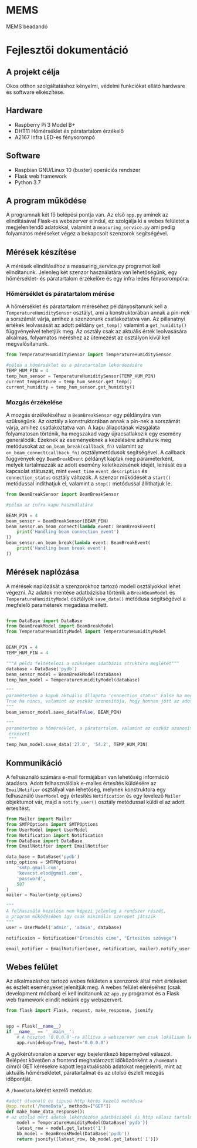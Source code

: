 # MEMS
MEMS beadandó 


# Fejlesztői dokumentáció

## A projekt célja
Okos otthon szolgáltatáshoz kényelmi, védelmi funkciókat ellátó hardware és software elkészítése. 

## Hardware
- Raspberry Pi 3 Model B+
- DHT11 Hőmérséklet és páratartalom érzékelő
- A2167 Infra LED-es fénysorompó

## Software
- Raspbian GNU/Linux 10 (buster) operációs rendszer
- Flask web framework
- Python 3.7

## A program működése
A programnak két fő belépési pontja van. Az első `app.py` aminek az elindításával Flask-es webszerver elindul, ez szolgálja ki a webes felületet a megjelenítendő adatokkal, valamint a `measuring_service.py` ami pedig folyamatos méréseket végez a bekapcsolt szenzorok segítségével.

## Mérések készítése
A mérések elindításához a measuring_service.py programot kell elindítanunk. Jelenleg két szenzor használatára van lehetőségünk, egy hőmérséklet- és páratartalom érzékelőre és egy infra ledes fénysorompóra.

### Hőmérséklet és páratartalom mérése
A hőmérséklet és páratartalom méréséhez példányosítanunk kell a `TemperatureHumiditySensor` osztályt, ami a konstruktorában annak a pin-nek a sorszámát várja, amihez a szenzorunk csatlakoztatva van. Az pillanatnyi értékek leolvasását az adott példány `get_temp()` valamint a `get_humidity()` függvényeivel tehetjük meg. Az osztály csak az aktuális érték leolvasására alkalmas, folyamatos méréshez az ütemezést az osztályon kívül kell megvalósítanunk. 
```python
from TemperatureHumiditySensor import TemperatureHumiditySensor

#példa a hőmérséklet és a páratartalom lekérdezésére
TEMP_HUM_PIN = 4
temp_hum_sensor = TemperatureHumiditySensor(TEMP_HUM_PIN)
current_temperature = temp_hum_sensor.get_temp()
current_humidity = temp_hum_sensor.get_humidity()
```

### Mozgás érzékelése
A mozgás érzékeléséhez a `BeamBreakSensor` egy példányára van szükségünk. Az osztály a konstruktorában annak a pin-nek a sorszámát várja, amihez csatlakoztatva van. A kapu állapotának vizsgálata folyamatosan történik, ha megszakad vagy újracsatlakozik egy esemény generálódik. Ezeknek az eseményeknek a kezelésére adhatunk meg metódusokat az `on_beam_break(callback_fn)` valamint az `on_beam_connect(callback_fn)` osztálymetódusok segítségével. A callback függvények egy `BeamBreakEvent` példányt kaptak meg paraméterként, melyek tartalmazzák az adott esemény keletkezésének idejét, leírását és a kapcsolat státuszát, mint `event_time` `event_description` és `connection_status` osztály változók.  A szenzor működését a `start()` metódussal indíthatjuk el, valamint a `stop()` metódussal állíthatjuk le.
```python
from BeamBreakSensor import BeamBreakSensor

#példa az infra kapu használatára

BEAM_PIN = 4
beam_sensor = BeamBreakSensor(BEAM_PIN)
beam_sensor.on_beam_connect(lambda event: BeamBreakEvent(  
    print('Handling beam connection event')  
))  
beam_sensor.on_beam_break(lambda event: BeamBreakEvent(  
    print('Handling beam break event')  
))
```

## Mérések naplózása
A mérések naplózását a szenzorokhoz tartozó modell osztályokkal lehet végezni. Az adatok mentése adatbázisba történik a `BreakBeamModel` és `TemperatureHumidityModel` osztályok `save_data()` metódusa segítségével a megfelelő paraméterek megadása mellett. 

```python

from DataBase import DataBase
from BeamBreakModel import BeamBreakModel
from TemperatureHumidityModel import TemperatureHumidityModel


BEAM_PIN = 4
TEMP_HUM_PIN = 4

"""A példa feltételezi a szükséges adatbázis struktúra meglétét"""
database = DataBase('pydb')
beam_sensor_model = BeamBreakModel(database)
temp_hum_model = TemperatureHumidityModel(database)

"""
paraméterben a kapuk aktuális állapota 'connection_status' False ha meg van szakítva, 
True ha nincs, valamint az eszköz azonosítója, hogy honnan jött az adott esemény
"""
beam_sensor_model.save_data(False, BEAM_PIN)

"""
paraméterben a hőmérséklet, a páratartalom, valamint az eszköz azonosítója, ahonnan a mérés
 érkezett
 """
temp_hum_model.save_data('27.0', '54.2', TEMP_HUM_PIN)
```

## Kommunikáció 
A felhasználó számára e-mail formájában van lehetőség információ átadásra. Adott felhasználólak e-mailes értesítés küldésére az `EmailNotifier` osztállyal van lehetőség, melynek konstruktora egy felhasználó `UserModel` egy értesítés `Notification` és egy levelező `Mailer` objektumot vár, majd a `notify_user()` osztály metódussal küldi el az adott értesítést. 

```python
from Mailer import Mailer
from SMTPOptions import SMTPOptions
from UserModel import UserModel
from Notification import Notification
from DataBase import DataBase
from EmailNotifier import EmailNotifier

data_base = DataBase('pydb')
smtp_options = SMTPOptions(  
    'smtp.gmail.com',
    'kovacst.elod@gmail.com',
    'password',
    587  
)
mailer = Mailer(smtp_options)

"""
A felhasználó kezelése nem képezi jelenleg a rendszer részét, 
a program működésében így csak minimális szerepet játszik
"""
user = UserModel('admin', 'admin', database)

notificaion = Notification("Értesítés címe", "Értesítés szövege")

email_notifier = EmailNotifier(user, notification, mailer).notify_user()
```

## Webes felület
Az alkalmazáshoz tartozó webes felületen a szenzorok által mért értékeket és észlelt eseményeket jelenítjük meg. A webes felület eléréséhez (csak development módban) el kell indítanunk az `app.py` programot és a Flask web framework elindít nekünk egy webszervert.
```python
from flask import Flask, request, make_response, jsonify


app = Flask(__name__)
if __name__ == '__main__':  
    # A hosztot '0.0.0.0'-ra állítva a webszerver nem csak lokálisan lesz elérhető 
    app.run(debug=True, host='0.0.0.0')
```
A gyökérútvonalon a szerver egy bejelentkező képernyővel válaszol. Belépést követően a frontend  meghatározott időközönként a `/homeData` címről GET kérésekre kapott legaktuálisabb adatokat megjeleníti, mint az aktuális hőmérsékletet, páratartalmat és az utolsó észlelt mozgás időpontját.

A `/homeData` kérést kezelő metódus:

```python
#adott útvonalú és típusú http kérés kezelő metódusa
@app.route('/homeData', methods=["GET"])  
def make_home_data_response():  
# az utolsó mért adatok lekérdezése adatbázisból és http válasz tartalmának visszaadádása 
    model = TemperatureHumidityModel(DataBase('pydb'))  
    latest_row = model.get_latest('1')  
    bb_model = BeamBreakModel(DataBase('pydb'))  
    return jsonify([latest_row, bb_model.get_latest('1')])
```


